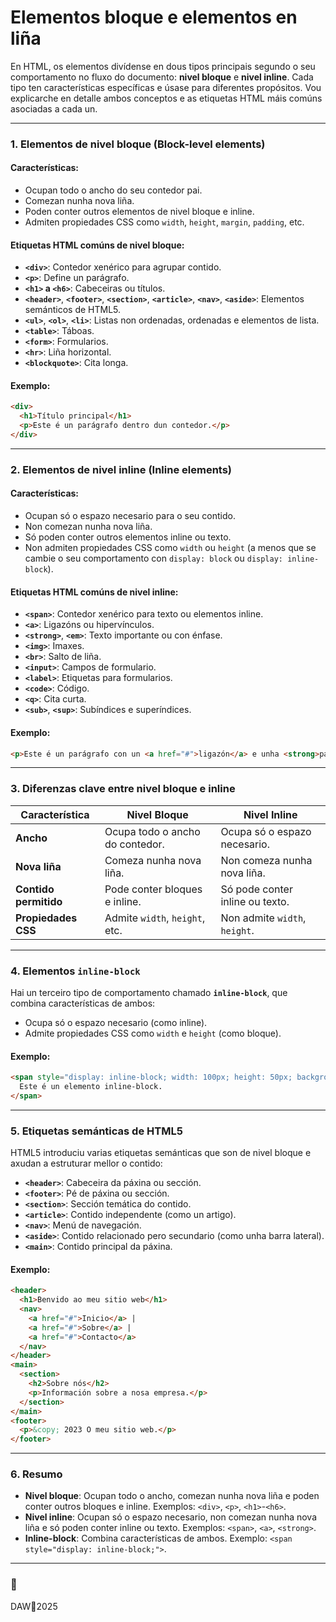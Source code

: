 # Elementos bloque e elementos en liña

En HTML, os elementos divídense en dous tipos principais segundo o seu comportamento no fluxo do documento: **nivel bloque** e **nivel inline**. Cada tipo ten características específicas e úsase para diferentes propósitos. Vou explicarche en detalle ambos conceptos e as etiquetas HTML máis comúns asociadas a cada un.

---

### **1. Elementos de nivel bloque (Block-level elements)**

#### **Características**:
- Ocupan todo o ancho do seu contedor pai.
- Comezan nunha nova liña.
- Poden conter outros elementos de nivel bloque e inline.
- Admiten propiedades CSS como `width`, `height`, `margin`, `padding`, etc.

#### **Etiquetas HTML comúns de nivel bloque**:
- **`<div>`**: Contedor xenérico para agrupar contido.
- **`<p>`**: Define un parágrafo.
- **`<h1>` a `<h6>`**: Cabeceiras ou títulos.
- **`<header>`**, **`<footer>`**, **`<section>`**, **`<article>`**, **`<nav>`**, **`<aside>`**: Elementos semánticos de HTML5.
- **`<ul>`**, **`<ol>`**, **`<li>`**: Listas non ordenadas, ordenadas e elementos de lista.
- **`<table>`**: Táboas.
- **`<form>`**: Formularios.
- **`<hr>`**: Liña horizontal.
- **`<blockquote>`**: Cita longa.

#### **Exemplo**:
```html
<div>
  <h1>Título principal</h1>
  <p>Este é un parágrafo dentro dun contedor.</p>
</div>
```

---

### **2. Elementos de nivel inline (Inline elements)**

#### **Características**:
- Ocupan só o espazo necesario para o seu contido.
- Non comezan nunha nova liña.
- Só poden conter outros elementos inline ou texto.
- Non admiten propiedades CSS como `width` ou `height` (a menos que se cambie o seu comportamento con `display: block` ou `display: inline-block`).

#### **Etiquetas HTML comúns de nivel inline**:
- **`<span>`**: Contedor xenérico para texto ou elementos inline.
- **`<a>`**: Ligazóns ou hipervínculos.
- **`<strong>`**, **`<em>`**: Texto importante ou con énfase.
- **`<img>`**: Imaxes.
- **`<br>`**: Salto de liña.
- **`<input>`**: Campos de formulario.
- **`<label>`**: Etiquetas para formularios.
- **`<code>`**: Código.
- **`<q>`**: Cita curta.
- **`<sub>`**, **`<sup>`**: Subíndices e superíndices.

#### **Exemplo**:
```html
<p>Este é un parágrafo con un <a href="#">ligazón</a> e unha <strong>palabra importante</strong>.</p>
```

---

### **3. Diferenzas clave entre nivel bloque e inline**

| Característica        | Nivel Bloque                    | Nivel Inline                    |
| --------------------- | ------------------------------- | ------------------------------- |
| **Ancho**             | Ocupa todo o ancho do contedor. | Ocupa só o espazo necesario.    |
| **Nova liña**         | Comeza nunha nova liña.         | Non comeza nunha nova liña.     |
| **Contido permitido** | Pode conter bloques e inline.   | Só pode conter inline ou texto. |
| **Propiedades CSS**   | Admite `width`, `height`, etc.  | Non admite `width`, `height`.   |

---

### **4. Elementos `inline-block`**
Hai un terceiro tipo de comportamento chamado **`inline-block`**, que combina características de ambos:
- Ocupa só o espazo necesario (como inline).
- Admite propiedades CSS como `width` e `height` (como bloque).

#### **Exemplo**:
```html
<span style="display: inline-block; width: 100px; height: 50px; background-color: lightblue;">
  Este é un elemento inline-block.
</span>
```

---

### **5. Etiquetas semánticas de HTML5**
HTML5 introduciu varias etiquetas semánticas que son de nivel bloque e axudan a estruturar mellor o contido:

- **`<header>`**: Cabeceira da páxina ou sección.
- **`<footer>`**: Pé de páxina ou sección.
- **`<section>`**: Sección temática do contido.
- **`<article>`**: Contido independente (como un artigo).
- **`<nav>`**: Menú de navegación.
- **`<aside>`**: Contido relacionado pero secundario (como unha barra lateral).
- **`<main>`**: Contido principal da páxina.

#### **Exemplo**:
```html
<header>
  <h1>Benvido ao meu sitio web</h1>
  <nav>
    <a href="#">Inicio</a> |
    <a href="#">Sobre</a> |
    <a href="#">Contacto</a>
  </nav>
</header>
<main>
  <section>
    <h2>Sobre nós</h2>
    <p>Información sobre a nosa empresa.</p>
  </section>
</main>
<footer>
  <p>&copy; 2023 O meu sitio web.</p>
</footer>
```

---

### **6. Resumo**
- **Nivel bloque**: Ocupan todo o ancho, comezan nunha nova liña e poden conter outros bloques e inline. Exemplos: `<div>`, `<p>`, `<h1>`-`<h6>`.
- **Nivel inline**: Ocupan só o espazo necesario, non comezan nunha nova liña e só poden conter inline ou texto. Exemplos: `<span>`, `<a>`, `<strong>`.
- **Inline-block**: Combina características de ambos. Exemplo: `<span style="display: inline-block;">`.



---

### :tada:

DAW🧊2025